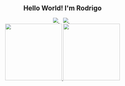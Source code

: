 <div align="center">

## Hello World! I'm Rodrigo
  
</div>

<div align="center">
  
 <a href="https://www.linkedin.com/in/rodrigomafei">
    <img src="https://img.shields.io/badge/linkedin-%230077B5.svg?&style=for-the-badge&logo=linkedin&logoColor=white" />
  </a>&nbsp;&nbsp;
  
  <a href="https://www.instagram.com/rodrigo_mafei">
    <img src="https://img.shields.io/badge/instagram-%23E4405F.svg?&style=for-the-badge&logo=instagram&logoColor=white" />        
  </a>&nbsp;&nbsp;
  
  <br />
  
  </div>

<div align="center">
  <a href="https://github.com/rodrigomafei">
  <img height="180em" src="https://github-readme-stats.vercel.app/api?username=rodrigomafei&show_icons=true&theme=midnight-purple&include_all_commits=true&count_private=true"/>
  <img height="180em" src="https://github-readme-stats.vercel.app/api/top-langs/?username=rodrigomafei&layout=compact&langs_count=7&theme=midnight-purple"/>
</div>

</div>
  
  ##
 
